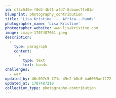 ```yaml
---
id: cf3c540e-f0d4-4b71-afd7-8cbaec7fe81d
blueprint: photography_contribution
title: 'Lisa Kristine  -  Africa---hands'
photographer_name: 'Lisa Kristine'
photographer_website: www.lisakristine.com
image: image-1707487061.jpeg
description:
  -
    type: paragraph
    content:
      -
        type: text
        text: hands
challenges:
  - war
updated_by: 46c097c5-771c-49e2-b8c6-ba6009ae7172
updated_at: 1707487210
collection_type: photography-contribution
---
```

